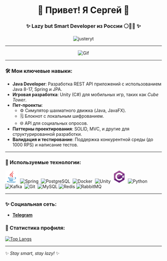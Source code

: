 <h1 align="center">👋 Привет! Я Сергей 👋</h1>
<h3 align="center">✨ Lazy but Smart Developer из России ⚪🔵🔴 ✨</h3>

<div id="center" align="center">
  <img src="https://komarev.com/ghpvc/?username=justeryt&label=Просмотры%20профиля&color=0e75b6&style=flat" alt="justeryt" width="400" height="15" />
</div>

<hr>

<div align="center">
  <img src="https://steamuserimages-a.akamaihd.net/ugc/1822267259728066458/A315B26714ED4AD0386ED8A58D3BFB5D1038F8C9/?imw=512&amp;imh=288&amp;ima=fit&amp;impolicy=Letterbox&amp;imcolor=%23000000&amp;letterbox=true" width="600" height="300" alt="Gif"/>
</div>

---

### 🛠️ Мои ключевые навыки:

- **Java Developer**: Разработка REST API приложений с использованием Java 8-17, Spring и JPA.
- **Игровая разработка**: Unity (C#) для мобильных игр, таких как *Cube Tower*.
- **Пет-проекты**:
    - ⚙️ Симулятор шахматного движка (Java, JavaFX).
    - 🗒️ Блокнот с локальным шифрованием.
    - 🌐 API для социальных опросов.
- **Паттерны проектирования**: SOLID, MVC, и другие для структурированной разработки.
- **Валидация и тестирование**: Поддержка конкурентной среды (до 1000 RPS) и написание тестов.

---

### 🔨 Используемые технологии:

<div align="left">
  <img src="https://raw.githubusercontent.com/devicons/devicon/master/icons/java/java-original.svg" title="Java" alt="Java" width="40" height="40"/>&nbsp;
  <img src="https://www.svgrepo.com/show/354380/spring-icon.svg" width="40" height="40" alt="Spring"/>&nbsp;
  <img src="https://www.svgrepo.com/show/342129/postgresql.svg" title="PostgreSQL" alt="PostgreSQL" width="40" height="40"/>&nbsp;
  <img src="https://www.svgrepo.com/show/452192/docker.svg" title="Docker" alt="Docker" width="40" height="40"/>&nbsp;
  <img src="https://www.vectorlogo.zone/logos/unity3d/unity3d-icon.svg" title="Unity" alt="Unity" width="40" height="40"/>&nbsp;
  <img src="https://raw.githubusercontent.com/devicons/devicon/master/icons/csharp/csharp-original.svg" title="C#" alt="C#" width="40" height="40"/>&nbsp;
  <img src="https://www.svgrepo.com/show/452091/python.svg" title="Python" alt="Python" width="40" height="40"/>&nbsp;
  <img src="https://www.svgrepo.com/show/486274/data-accesskafka-cluster.svg" title="Kafka" alt="Kafka" width="40" height="40"/>&nbsp;
  <img src="https://www.svgrepo.com/show/452210/git.svg" title="Git" alt="Git" width="40" height="40"/>&nbsp;
  <img src="https://www.svgrepo.com/show/473731/mysql.svg" title="MySQL" alt="MySQL" width="40" height="40"/>
  <img src="https://www.svgrepo.com/show/354272/redis.svg" title="Redis" alt="Redis" width="40" height="40"/>
  <img src="https://www.svgrepo.com/show/354250/rabbitmq-icon.svg" title="RabbitMQ" alt="RabbitMQ" width="40" height="40"/>
</div>

---

### ✨ Социальная сеть:

- **[Telegram](https://t.me/JusteR_YT)**


### 🌟 Статистика профиля:

[![Top Langs](https://github-readme-stats.vercel.app/api/top-langs/?username=justeryt&layout=compact&theme=vision-friendly-dark&hide=c%23&langs_count=8)](https://github.com/anuraghazra/github-readme-stats)



---  

✨ *Stay smart, stay lazy!* ✨
